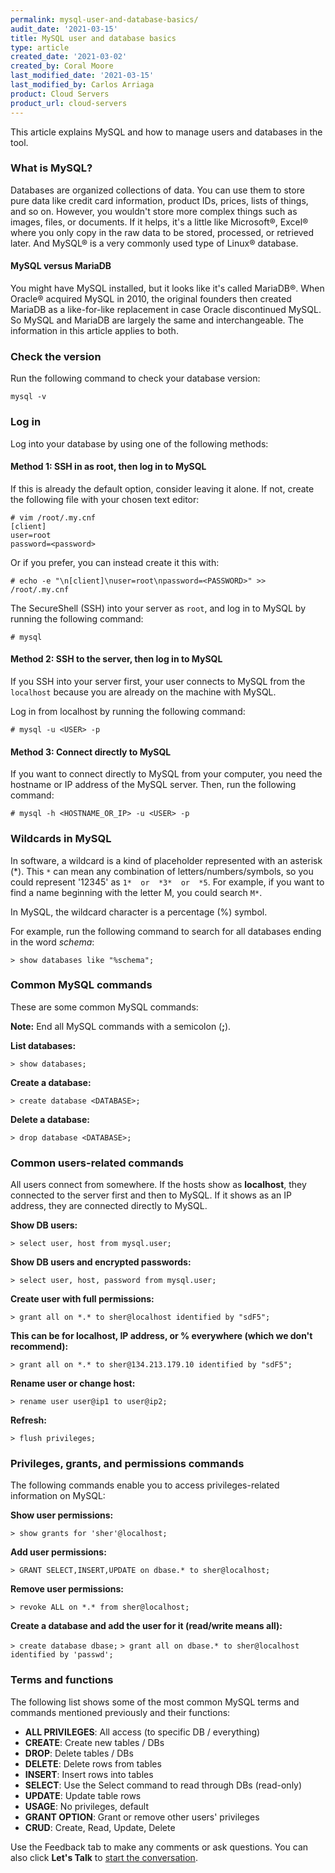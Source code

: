 ```yaml
---
permalink: mysql-user-and-database-basics/
audit_date: '2021-03-15'
title: MySQL user and database basics
type: article
created_date: '2021-03-02'
created_by: Coral Moore
last_modified_date: '2021-03-15'
last_modified_by: Carlos Arriaga
product: Cloud Servers
product_url: cloud-servers
---
```


This article explains MySQL and how to manage users and databases in the tool.

### What is MySQL?

Databases are organized collections of data. You can use them to store pure data like credit card information,
product IDs, prices, lists of things, and so on. However, you wouldn't store more complex things such as images,
files, or documents. If it helps, it's a little like Microsoft&reg;, Excel&reg; where you only copy in the raw data
to be stored, processed, or retrieved later. And MySQL&reg; is a very commonly used type of Linux&reg; database.

#### MySQL versus MariaDB

You might have MySQL installed, but it looks like it's called MariaDB&reg;. When Oracle&reg; acquired MySQL in 2010,
the original founders then created MariaDB as a like-for-like replacement in case Oracle discontinued MySQL.
So MySQL and MariaDB are largely the same and interchangeable. The information in this article applies to both.

### Check the version

Run the following command to check your database version:

`mysql -v`

### Log in

Log into your database by using one of the following methods:

#### Method 1: SSH in as root, then log in to MySQL

If this is already the default option,  consider leaving it alone.
If not, create the following file with your chosen text editor:

````
# vim /root/.my.cnf
[client]
user=root
password=<password>
````

Or if you prefer, you can instead create it this with:

````
# echo -e "\n[client]\nuser=root\npassword=<PASSWORD>" >> /root/.my.cnf
````
The SecureShell (SSH) into your server as `root`, and log in to MySQL by running the following command:

`# mysql`

#### Method 2: SSH to the server, then log in to MySQL

If you SSH into your server first, your user connects to MySQL from the `localhost` because
you are already on the machine with MySQL.

Log in from localhost by running the following command:

`# mysql -u <USER> -p`

#### Method 3: Connect directly to MySQL

If you want to connect directly to MySQL from your computer, you need the hostname or IP address of the MySQL server.
Then, run the following command:

`# mysql -h <HOSTNAME_OR_IP> -u <USER> -p`

### Wildcards in MySQL

In software, a wildcard is a kind of placeholder represented with an asterisk (\*).
This `*` can mean any combination of letters/numbers/symbols, so you could represent '12345'
as  `1*  or  *3*  or  *5`. For example, if you want to find a name
beginning with the letter M, you could search `M*`.

In MySQL, the wildcard character is a percentage (%) symbol.

For example, run the following command to search for all databases ending in the word *schema*:

`> show databases like "%schema";`

### Common MySQL commands 

These are some common MySQL commands:

**Note:** End all MySQL commands with a semicolon (**;**).

**List databases:**

`> show databases;`

**Create a database:**

`> create database <DATABASE>;`

**Delete a database:**

`> drop database <DATABASE>;`

### Common users-related commands

All users connect from somewhere. If the hosts show as **localhost**, they connected to the server first and then to MySQL.
If it shows as an IP address, they are connected directly to MySQL.

**Show DB users:**

`> select user, host from mysql.user;`

**Show DB users and encrypted passwords:**

`> select user, host, password from mysql.user;`

**Create user with full permissions:**

`> grant all on *.* to sher@localhost identified by "sdF5";`

**This can be for localhost, IP address, or % everywhere (which we don't recommend):**

`> grant all on *.* to sher@134.213.179.10 identified by "sdF5";`

**Rename user or change host:**

`> rename user user@ip1 to user@ip2;`

**Refresh:**

`> flush privileges;`

### Privileges, grants, and permissions commands

The following commands enable you to access privileges-related information on MySQL:

**Show user permissions:**

`> show grants for 'sher'@localhost;`

**Add user permissions:**

`> GRANT SELECT,INSERT,UPDATE on dbase.* to sher@localhost;`

**Remove user permissions:**

`> revoke ALL on *.* from sher@localhost;`

**Create a database and add the user for it (read/write means all):**

`> create database dbase;`
`> grant all on dbase.* to sher@localhost identified by 'passwd';`

### Terms and functions

The following list shows some of the most common MySQL terms and commands mentioned previously and their functions:

- **ALL PRIVILEGES**: All access (to specific DB / everything)
- **CREATE**: Create new tables / DBs
- **DROP**: Delete tables / DBs
- **DELETE**: Delete rows from tables
- **INSERT**: Insert rows into tables
- **SELECT**: Use the Select command to read through DBs (read-only)
- **UPDATE**: Update table rows
- **USAGE**: No privileges, default
- **GRANT OPTION**: Grant or remove other users' privileges
- **CRUD**: Create, Read, Update, Delete

Use the Feedback tab to make any comments or ask questions. You can also click
**Let's Talk** to [start the conversation](https://www.rackspace.com/). 
